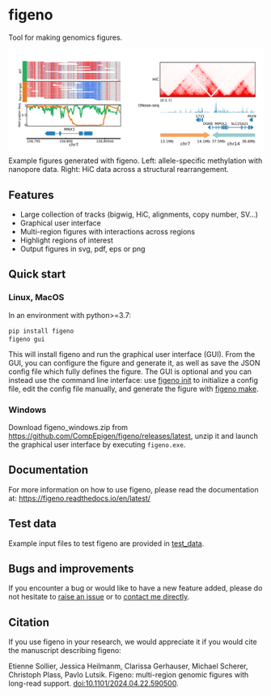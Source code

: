 # figeno

Tool for making genomics figures.

![figeno](docs/content/images/figeno.png)
Example figures generated with figeno. Left: allele-specific methylation with nanopore data. Right: HiC data across a structural rearrangement.

## Features
- Large collection of tracks (bigwig, HiC, alignments, copy number, SV…)
- Graphical user interface
- Multi-region figures with interactions across regions
- Highlight regions of interest
- Output figures in svg, pdf, eps or png

## Quick start
### Linux, MacOS
In an environment with python>=3.7:
```
pip install figeno
figeno gui
```
This will install figeno and run the graphical user interface (GUI). From the GUI, you can configure the figure and generate it, as well as save the JSON config file which fully defines the figure. The GUI is optional and you can instead use the command line interface: use [figeno init](https://figeno.readthedocs.io/en/latest/content/usage.html#figeno-init) to initialize a config file, edit the config file manually, and generate the figure with [figeno make](https://figeno.readthedocs.io/en/latest/content/usage.html#figeno-make).

### Windows
Download figeno_windows.zip from https://github.com/CompEpigen/figeno/releases/latest, unzip it and launch the graphical user interface by executing `figeno.exe`.

## Documentation
For more information on how to use figeno, please read the documentation at: 
https://figeno.readthedocs.io/en/latest/

## Test data
Example input files to test figeno are provided in [test_data](https://github.com/CompEpigen/figeno/tree/main/test_data).

## Bugs and improvements
If you encounter a bug or would like to have a new feature added, please do not hesitate to [raise an issue](https://github.com/CompEpigen/figeno/issues/new) or to [contact me directly](https://www.dkfz.de/en/CanEpi/staff/kontakt/Sollier_Etienne.php).

## Citation
If you use figeno in your research, we would appreciate it if you would cite the manuscript describing figeno:

Etienne Sollier, Jessica Heilmanm, Clarissa Gerhauser, Michael Scherer, Christoph Plass, Pavlo Lutsik. Figeno: multi-region genomic figures with long-read support. [doi:10.1101/2024.04.22.590500](https://doi.org/10.1101/2024.04.22.590500).

